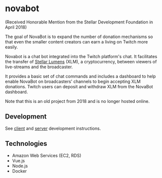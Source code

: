 # novabot

(Received Honorable Mention from the Stellar Development Foundation in April 2018)

The goal of NovaBot is to expand the number of donation mechanisms so that even the smaller content creators can earn a living on Twitch more easily.

Novabot is a chat bot integrated into the Twitch platform's chat. It facilitates the transfer of [Stellar Lumens](https://www.stellar.org/) (XLM), a cryptocurrency, between viewers of live-streams and the broadcaster.

It provides a basic set of chat commands and includes a dashboard to help enable NovaBot on broadcasters' channels to begin accepting XLM donations. Twitch users can deposit and withdraw XLM from the NovaBot dashboard.

Note that this is an old project from 2018 and is no longer hosted online.

## Development

See [client](https://github.com/michael-luo/twitch-stellar-bot/tree/master/client/README.md) and [server](https://github.com/michael-luo/twitch-stellar-bot/blob/master/server/README.md) development instructions.

## Technologies

- Amazon Web Services (EC2, RDS)
- Vue.js
- Node.js
- Docker

